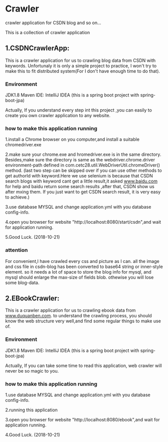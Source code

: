 # Crawler
crawler application for CSDN blog and so on...

This is a collection of crawler application 

## 1.CSDNCrawlerApp:
 This is a crawler application for us to crawling blog data from CSDN with keywords.
 Unfortunaly it is only a simple project to practice, I won't try to make this to fit distributed system(For I don't have enough time to do that).
### Environment
  JDK1.8 
  Maven 
  IDE: IntelliJ IDEA
  (this is a spring boot project with spring-boot-jpa)

Actually, If you understand every step int this project ,you can easily to create you own crawler application to any website.
### how to make this application running
  1.install a Chrome browser on you computer,and install a suitable chromedriver.exe
  
  2.make sure your chrome.exe and hromedriver.exe is in the same directory. Besides,make sure the directory is same as 
  the webdriver.chrome.driver environment-path defined in com.cetc28.util.WebDriverUtil.chromeDriver() method.
  (last two step can be skipped over if you can use other methods to get authorId with keyword.Here we use selenium is because that CSDN search
  blogs with keyword cant get a little result,it asked www.baidu.com for help and baidu return some search results ,after that, CSDN show us after mxing them. If you just want to get CSDN search result, it is very easy to achieve.)
  
  3.use database MYSQL and change application.yml with you database config-info.
  
  4.open you browser for website "http://localhost:8080/start/csdn",and wait for application running.
  
  5.Good Luck.  (2018-10-21)
  
  ### attention
  For convenient,I have crawled every css and picture as I can. all the image and css file in csdn-blog has been converted to base64 string or inner-style element. so it needs a lot of space to store the blog info for mysql, and mysql should enlarge the max-size of fields blob. othewise you will lose some blog-data.
  
  ## 2.EBookCrawler:

This is a crawler application for us to crawling ebook data from www.duquanben.com. to understand the crawling process, you should know the web structure very well,and find some regular things to make use of.

### Environment
  JDK1.8 
  Maven 
  IDE: IntelliJ IDEA
  (this is a spring boot project with spring-boot-jpa)

Actually, If you can take some time to read this application, web crawler will never be so magic to you.
### how to make this application running 
  1.use database MYSQL and change application.yml with you database config-info.
  
  2.running this application 
   
  3.open you browser for website "http://localhost:8080/ebook",and wait for application running.
  
  4.Good Luck.  (2018-10-21)
